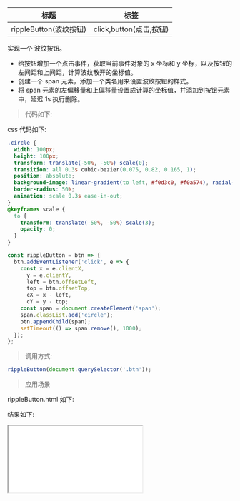 | 标题                   | 标签                    |
| ---------------------- | ----------------------- |
| rippleButton(波纹按钮) | click,button(点击,按钮) |

实现一个 波纹按钮。

- 给按钮增加一个点击事件，获取当前事件对象的 x 坐标和 y 坐标，以及按钮的左间距和上间距，计算波纹散开的坐标值。
- 创建一个 span 元素，添加一个类名用来设置波纹按钮的样式。
- 将 span 元素的左偏移量和上偏移量设置成计算的坐标值，并添加到按钮元素中，延迟 1s 执行删除。

> 代码如下:

css 代码如下:

```css
.circle {
  width: 100px;
  height: 100px;
  transform: translate(-50%, -50%) scale(0);
  transition: all 0.3s cubic-bezier(0.075, 0.82, 0.165, 1);
  position: absolute;
  background-image: linear-gradient(to left, #f0d3c0, #f0a574), radial-gradient(circle, #f3ebbf, #ece57e);
  border-radius: 50%;
  animation: scale 0.3s ease-in-out;
}
@keyframes scale {
  to {
    transform: translate(-50%, -50%) scale(3);
    opacity: 0;
  }
}
```

```js
const rippleButton = btn => {
  btn.addEventListener('click', e => {
    const x = e.clientX,
      y = e.clientY,
      left = btn.offsetLeft,
      top = btn.offsetTop,
      cX = x - left,
      cY = y - top;
    const span = document.createElement('span');
    span.classList.add('circle');
    btn.appendChild(span);
    setTimeout(() => span.remove(), 1000);
  });
};
```

> 调用方式:

```js
rippleButton(document.querySelector('.btn'));
```

> 应用场景

rippleButton.html 如下:

<div class="code-editor" data-url="codes/javascript/html/rippleButton.html" data-language="html"></div>

结果如下:

<iframe src="codes/javascript/html/rippleButton.html"></iframe>
